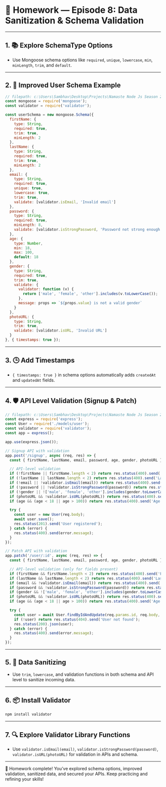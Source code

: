 # 📝 Homework — Episode 8: Data Sanitization & Schema Validation

---

## 1. 📚 Explore SchemaType Options

- Use Mongoose schema options like `required`, `unique`, `lowercase`, `min`, `minLength`, `trim`, and `default`.

---

## 2. 🧬 Improved User Schema Example

```javascript
// filepath: c:\Users\Sambhav\Desktop\Projects\Namaste Node Js Season 2\Episode 08 Data Sanitization & Schema Validation\src\models\user.js
const mongoose = require('mongoose');
const validator = require('validator');

const userSchema = new mongoose.Schema({
  firstName: {
    type: String,
    required: true,
    trim: true,
    minLength: 2
  },
  lastName: {
    type: String,
    required: true,
    trim: true,
    minLength: 2
  },
  email: {
    type: String,
    required: true,
    unique: true,
    lowercase: true,
    trim: true,
    validate: [validator.isEmail, 'Invalid email']
  },
  password: {
    type: String,
    required: true,
    minLength: 8,
    validate: [validator.isStrongPassword, 'Password not strong enough']
  },
  age: {
    type: Number,
    min: 18,
    max: 100,
    default: 18
  },
  gender: {
    type: String,
    required: true,
    trim: true,
    validate: {
      validator: function (v) {
        return ['male', 'female', 'other'].includes(v.toLowerCase());
      },
      message: props => `${props.value} is not a valid gender`
    }
  },
  photoURL: {
    type: String,
    trim: true,
    validate: [validator.isURL, 'Invalid URL']
  }
}, { timestamps: true });
```

---

## 3. 🕒 Add Timestamps

- `{ timestamps: true }` in schema options automatically adds `createdAt` and `updatedAt` fields.

---

## 4. 🛡️ API Level Validation (Signup & Patch)

```javascript
// filepath: c:\Users\Sambhav\Desktop\Projects\Namaste Node Js Season 2\Episode 08 Data Sanitization & Schema Validation\src\app.js
const express = require('express');
const User = require('./models/user');
const validator = require('validator');
const app = express();

app.use(express.json());

// Signup API with validation
app.post('/signup', async (req, res) => {
  const { firstName, lastName, email, password, age, gender, photoURL } = req.body;

  // API-level validation
  if (!firstName || firstName.length < 2) return res.status(400).send('First name required and must be at least 2 chars');
  if (!lastName || lastName.length < 2) return res.status(400).send('Last name required and must be at least 2 chars');
  if (!email || !validator.isEmail(email)) return res.status(400).send('Valid email required');
  if (!password || !validator.isStrongPassword(password)) return res.status(400).send('Password not strong enough');
  if (!gender || !['male', 'female', 'other'].includes(gender.toLowerCase())) return res.status(400).send('Invalid gender');
  if (photoURL && !validator.isURL(photoURL)) return res.status(400).send('Invalid photo URL');
  if (age && (age < 18 || age > 100)) return res.status(400).send('Age must be between 18 and 100');

  try {
    const user = new User(req.body);
    await user.save();
    res.status(201).send('User registered');
  } catch (error) {
    res.status(400).send(error.message);
  }
});

// Patch API with validation
app.patch('/user/:id', async (req, res) => {
  const { firstName, lastName, email, password, age, gender, photoURL } = req.body;

  // API-level validation (only for fields present)
  if (firstName && firstName.length < 2) return res.status(400).send('First name must be at least 2 chars');
  if (lastName && lastName.length < 2) return res.status(400).send('Last name must be at least 2 chars');
  if (email && !validator.isEmail(email)) return res.status(400).send('Valid email required');
  if (password && !validator.isStrongPassword(password)) return res.status(400).send('Password not strong enough');
  if (gender && !['male', 'female', 'other'].includes(gender.toLowerCase())) return res.status(400).send('Invalid gender');
  if (photoURL && !validator.isURL(photoURL)) return res.status(400).send('Invalid photo URL');
  if (age && (age < 18 || age > 100)) return res.status(400).send('Age must be between 18 and 100');

  try {
    const user = await User.findByIdAndUpdate(req.params.id, req.body, { new: true, runValidators: true });
    if (!user) return res.status(404).send('User not found');
    res.status(200).json(user);
  } catch (error) {
    res.status(400).send(error.message);
  }
});
```

---

## 5. 🧹 Data Sanitizing

- Use `trim`, `lowercase`, and validation functions in both schema and API level to sanitize incoming data.

---

## 6. 📦 Install Validator

```sh
npm install validator
```

---

## 7. 🔍 Explore Validator Library Functions

- Use `validator.isEmail(email)`, `validator.isStrongPassword(password)`, `validator.isURL(photoURL)` for validation in APIs and schema.

---

🎉 Homework complete! You’ve explored schema options, improved validation, sanitized data, and secured your APIs. Keep practicing and refining your skills!
